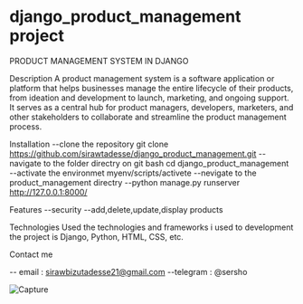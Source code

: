 # django_product_management project
PRODUCT MANAGEMENT SYSTEM IN DJANGO

Description
A product management system is a software application or platform that helps businesses manage the entire lifecycle of their products, from ideation and development to launch, marketing, and ongoing support. It serves as a central hub for product managers, developers, marketers, and other stakeholders to collaborate and streamline the product management process.

Installation
--clone the repository git clone https://github.com/sirawtadesse/django_product_management.git
--navigate to the folder directry on git bash cd django_product_management
--activate the environmet    myenv/scripts/activete
--nevigate to the product_management directry
--python manage.py runserver    http://127.0.0.1:8000/

Features
--security
--add,delete,update,display products

Technologies Used
 the technologies and frameworks i used to  development the project is Django, Python, HTML, CSS, etc.
 
Contact me

-- email : sirawbizutadesse21@gmail.com
--telegram : @sersho

![Capture](https://github.com/sirawtadesse/django_product_management/assets/128708396/063db73d-8c3a-46cd-a6de-f7998abaed60)


